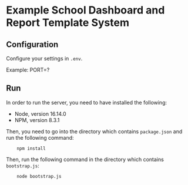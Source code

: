 # Example School Dashboard and Report Template System

## Configuration
Configure your settings in `.env`.

Example:
PORT=?

## Run
In order to run the server, you need to have installed the following:
- Node, version 16.14.0
- NPM, version 8.3.1

Then, you need to go into the directory which contains `package.json` and run the following command:
```
    npm install
```

Then, run the following command in the directory which contains `bootstrap.js`:
```
    node bootstrap.js
```

